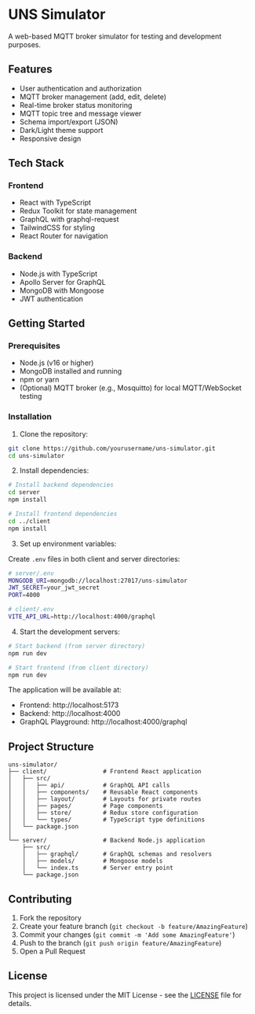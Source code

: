 # UNS Simulator

A web-based MQTT broker simulator for testing and development purposes.

## Features

- User authentication and authorization
- MQTT broker management (add, edit, delete)
- Real-time broker status monitoring
- MQTT topic tree and message viewer
- Schema import/export (JSON)
- Dark/Light theme support
- Responsive design

## Tech Stack

### Frontend

- React with TypeScript
- Redux Toolkit for state management
- GraphQL with graphql-request
- TailwindCSS for styling
- React Router for navigation

### Backend

- Node.js with TypeScript
- Apollo Server for GraphQL
- MongoDB with Mongoose
- JWT authentication

## Getting Started

### Prerequisites

- Node.js (v16 or higher)
- MongoDB installed and running
- npm or yarn
- (Optional) MQTT broker (e.g., Mosquitto) for local MQTT/WebSocket testing

### Installation

1. Clone the repository:

```bash
git clone https://github.com/yourusername/uns-simulator.git
cd uns-simulator
```

2. Install dependencies:

```bash
# Install backend dependencies
cd server
npm install

# Install frontend dependencies
cd ../client
npm install
```

3. Set up environment variables:

Create `.env` files in both client and server directories:

```bash
# server/.env
MONGODB_URI=mongodb://localhost:27017/uns-simulator
JWT_SECRET=your_jwt_secret
PORT=4000

# client/.env
VITE_API_URL=http://localhost:4000/graphql
```

4. Start the development servers:

```bash
# Start backend (from server directory)
npm run dev

# Start frontend (from client directory)
npm run dev
```

The application will be available at:

- Frontend: http://localhost:5173
- Backend: http://localhost:4000
- GraphQL Playground: http://localhost:4000/graphql

## Project Structure

```
uns-simulator/
├── client/                # Frontend React application
│   ├── src/
│   │   ├── api/           # GraphQL API calls
│   │   ├── components/    # Reusable React components
│   │   ├── layout/        # Layouts for private routes
│   │   ├── pages/         # Page components
│   │   ├── store/         # Redux store configuration
│   │   └── types/         # TypeScript type definitions
│   └── package.json
│
└── server/                # Backend Node.js application
    ├── src/
    │   ├── graphql/       # GraphQL schemas and resolvers
    │   ├── models/        # Mongoose models
    │   └── index.ts       # Server entry point
    └── package.json
```

## Contributing

1. Fork the repository
2. Create your feature branch (`git checkout -b feature/AmazingFeature`)
3. Commit your changes (`git commit -m 'Add some AmazingFeature'`)
4. Push to the branch (`git push origin feature/AmazingFeature`)
5. Open a Pull Request

## License

This project is licensed under the MIT License - see the [LICENSE](LICENSE) file for details.
